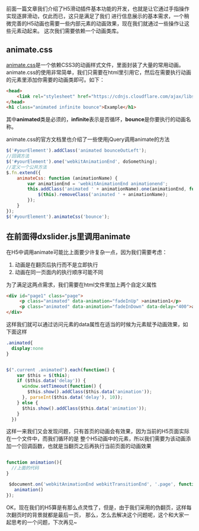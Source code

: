 前面一篇文章我们介绍了H5滑动插件基本功能的开发，也就是让它通过手指操作实现逐屏滑动，仅此而已，这只是满足了我们
进行信息展示的基本需求，一个稍微完善的H5动画也需要一些内部元素的动画效果，现在我们就通过一些操作让这些元素动起来。
这次我们需要依赖一个动画类库。
## animate.css  
[animate.css](https://daneden.github.io/animate.css/)是一个依赖CSS3的动画样式文件，里面封装了大量的常用动画。
animate.css的使用非常简单，我们只需要在html里引用它，然后在需要执行动画的元素里添加你需要的动画类即可。如下：
```html
<head>
    <link rel="stylesheet" href="https://cdnjs.cloudflare.com/ajax/libs/animate.css/3.5.2/animate.min.css">
</head>
<h1 class="animated infinite bounce">Example</h1>
```
其中**animated**类是必须的，**infinite**表示是否循环，**bounce**是你要执行的动画名称。

animate.css的官方文档里也介绍了一些使用jQuery调用animate的方法

```javascript
$('#yourElement').addClass('animated bounceOutLeft');
//回调方法
$('#yourElement').one('webkitAnimationEnd', doSomething);
//定义一个公共方法
$.fn.extend({
    animateCss: function (animationName) {
        var animationEnd = 'webkitAnimationEnd animationend';
        this.addClass('animated ' + animationName).one(animationEnd, function() {
            $(this).removeClass('animated ' + animationName);
        });
    }
});
$('#yourElement').animateCss('bounce');
```
## 在前面得dxslider.js里调用animate

在H5中调用animate可能比上面要少许复杂一点，因为我们需要考虑：

1. 动画是在翻页后执行而不是立即执行
2. 动画在同一页面内的执行顺序可能不同

为了满足这两点需求，我们需要在html文件里加上两个自定义属性  

```html
<div id="page1" class="page">
     <p class="animated" data-animation="fadeInUp" >animation1</p>
     <p class="animated" data-animation="fadeInDown" data-delay="400">animation2</p>
</div>
``` 
这样我们就可以通过访问元素的data属性在适当的时候为元素赋予动画效果，如下面这样
```css
.animated{
  display:none
}
```

```javascript

$(".current .animated").each(function() {
    var $this = $(this);
    if ($this.data('delay')) {
      window.setTimeout(function() {
        $this.show().addClass($this.data('animation'));
      }, parseInt($this.data('delay'), 10));
    } else {
      $this.show().addClass($this.data('animation'));
    }
  })

```
这样一来我们又会发现问题，只有首页的动画会有效果，因为当前的H5页面实际在一个文件中，而我们循环的是
整个H5动画中的元素，所以我们需要为该动画添加一个回调函数，也就是当翻页之后再执行当前页面的动画效果

```javascript

function animation(){
  //上面的代码
}

 $document.on('webkitAnimationEnd webkitTransitionEnd', '.page', function() {
   animation()
});

```            
OK，现在我们的H5算是有那么点灵性了，但是，由于我们采用的伪翻页，这样每次翻页时的背景就都是最后一页，
那么，怎么去解决这个问题呢，这个和大家一起思考的一个问题，下次再见~

            